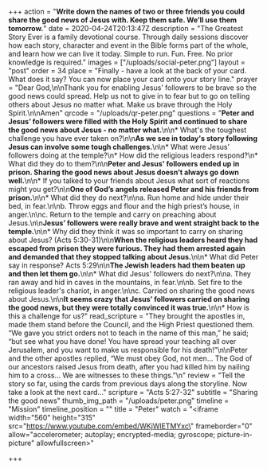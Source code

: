 +++
action = "**Write down the names of two or three friends you could share the good news of Jesus with. Keep them safe. We’ll use them tomorrow.**"
date = 2020-04-24T20:13:47Z
description = "The Greatest Story Ever is a family devotional course.  Through daily sessions discover how each story, character and event in the Bible forms part of the whole, and learn how we can live it today. Simple to run. Fun. Free. No prior knowledge is required."
images = ["/uploads/social-peter.png"]
layout = "post"
order = 34
place = "Finally - have a look at the back of your card. What does it say? You can now place your card onto your story line."
prayer = "Dear God,\n\nThank you for enabling Jesus’ followers to be brave so the good news could spread. Help us not to give in to fear but to go on telling others about Jesus no matter what. Make us brave through the Holy Spirit.\n\nAmen"
qrcode = "/uploads/qr-peter.png"
questions = "**Peter and Jesus’ followers were filled with the Holy Spirit and continued to share the good news about Jesus - no matter what.**\n\n* What's the toughest challenge you have ever taken on?\n\n**As we see in today's story following Jesus can involve some tough challenges.**\n\n* What were Jesus’ followers doing at the temple?\n* How did the religious leaders respond?\n* What did they do to them?\n\n**Peter and Jesus' followers ended up in prison. Sharing the good news about Jesus doesn’t always go down well.**\n\n* If you talked to your friends about Jesus what sort of reactions might you get?\n\n**One of God’s angels released Peter and his friends from prison.**\n\n* What did they do next?\n\na. Run home and hide under their bed, in fear.\n\nb. Throw eggs and flour and the high priest’s house, in anger.\n\nc. Return to the temple and carry on preaching about Jesus.\n\n**Jesus’ followers were really brave and went straight back to the temple.**\n\n* Why did they think it was so important to carry on sharing about Jesus? (Acts 5:30-31)\n\n**When the religious leaders heard they had escaped from prison they were furious. They had them arrested again and demanded that they stopped talking about Jesus.**\n\n* What did Peter say in response? Acts 5:29\n\n**The Jewish leaders had them beaten up and then let them go.**\n\n* What did Jesus' followers do next?\n\na. They ran away and hid in caves in the mountains, in fear.\n\nb. Set fire to the religious leader's chariot, in anger.\n\nc. Carried on sharing the good news about Jesus.\n\n**It seems crazy that Jesus’ followers carried on sharing the good news, but they were totally convinced it was true.**\n\n* How is this a challenge for us?"
read_scripture = "They brought the apostles in, made them stand before the Council, and the High Priest questioned them.  “We gave you strict orders not to teach in the name of this man,” he said; “but see what you have done! You have spread your teaching all over Jerusalem, and you want to make us responsible for his death!”\n\nPeter and the other apostles replied, “We must obey God, not men...  The God of our ancestors raised Jesus from death, after you had killed him by nailing him to a cross... We are witnesses to these things.”\n"
review = "Tell the story so far, using the cards from previous days along the storyline.  Now take a look at the next card…"
scripture = "Acts 5:27-32"
subtitle = "Sharing the good news"
thumb_img_path = "/uploads/peter.png"
timeline = "Mission"
timeline_position = ""
title = "Peter"
watch = "<iframe width=\"560\" height=\"315\" src=\"https://www.youtube.com/embed/WKjWlETMYxc\" frameborder=\"0\" allow=\"accelerometer; autoplay; encrypted-media; gyroscope; picture-in-picture\" allowfullscreen></iframe>"

+++

